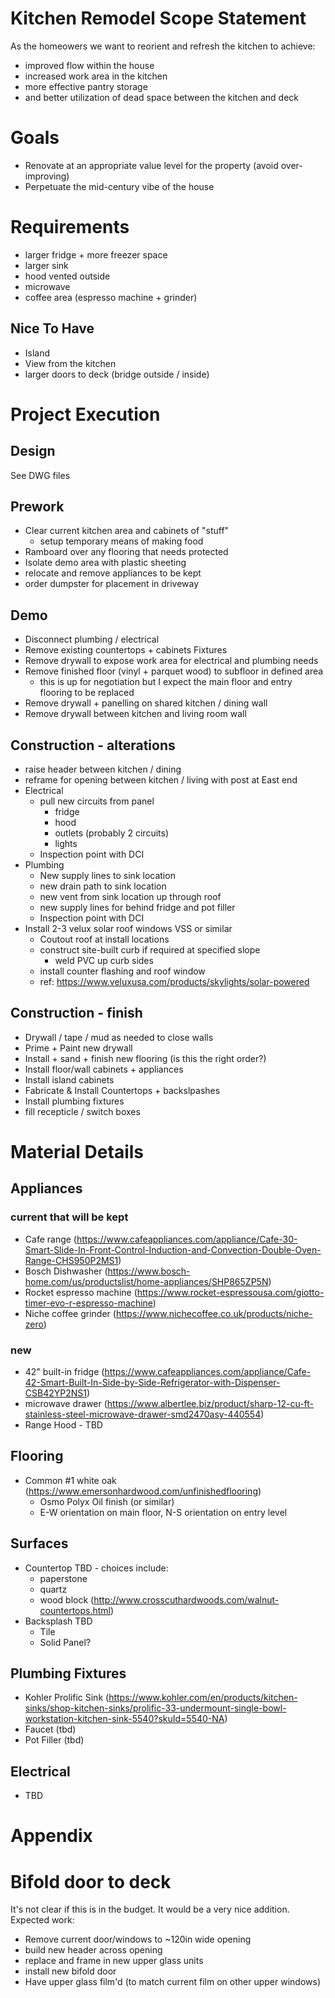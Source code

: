 
# Kitchen Remodel Scope Statement
As the homeowers we want to reorient and refresh the kitchen to achieve:
* improved flow within the house
* increased work area in the kitchen
* more effective pantry storage
* and better utilization of dead space between the kitchen and deck

# Goals
* Renovate at an appropriate value level for the property (avoid over-improving)
* Perpetuate the mid-century vibe of the house

# Requirements
* larger fridge + more freezer space
* larger sink
* hood vented outside
* microwave
* coffee area (espresso machine + grinder)

## Nice To Have
* Island
* View from the kitchen
* larger doors to deck (bridge outside / inside)

# Project Execution
## Design
See DWG files

## Prework
* Clear current kitchen area and cabinets of "stuff"
  - setup temporary means of making food
* Ramboard over any flooring that needs protected
* Isolate demo area with plastic sheeting
* relocate and remove appliances to be kept
* order dumpster for placement in driveway

## Demo
* Disconnect plumbing / electrical
* Remove existing countertops + cabinets Fixtures
* Remove drywall to expose work area for electrical and plumbing needs
* Remove finished floor (vinyl + parquet wood) to subfloor in defined area
  - this is up for negotiation but I expect the main floor and entry flooring to be replaced
* Remove drywall + panelling on shared kitchen / dining wall
* Remove drywall between kitchen and living room wall

## Construction - alterations
* raise header between kitchen / dining
* reframe for opening between kitchen / living with post at East end
* Electrical
  - pull new circuits from panel
    - fridge
    - hood
    - outlets (probably 2 circuits)
    - lights
  - Inspection point with DCI
* Plumbing
  - New supply lines to sink location
  - new drain path to sink location
  - new vent from sink location up through roof
  - new supply lines for behind fridge and pot filler
  - Inspection point with DCI
* Install 2-3 velux solar roof windows VSS or similar
  - Coutout roof at install locations
  - construct site-built curb if required at specified slope
    - weld PVC up curb sides
  - install counter flashing and roof window
  - ref: https://www.veluxusa.com/products/skylights/solar-powered
 
## Construction - finish
* Drywall / tape / mud as needed to close walls
* Prime + Paint new drywall
* Install + sand + finish new flooring (is this the right order?)
* Install floor/wall cabinets + appliances
* Install island cabinets
* Fabricate & Install Countertops + backslpashes
* Install plumbing fixtures
* fill recepticle / switch boxes
  
# Material Details
## Appliances
### current that will be kept
* Cafe range (https://www.cafeappliances.com/appliance/Cafe-30-Smart-Slide-In-Front-Control-Induction-and-Convection-Double-Oven-Range-CHS950P2MS1)
* Bosch Dishwasher (https://www.bosch-home.com/us/productslist/home-appliances/SHP865ZP5N)
* Rocket espresso machine (https://www.rocket-espressousa.com/giotto-timer-evo-r-espresso-machine)
* Niche coffee grinder (https://www.nichecoffee.co.uk/products/niche-zero)
### new
* 42" built-in fridge (https://www.cafeappliances.com/appliance/Cafe-42-Smart-Built-In-Side-by-Side-Refrigerator-with-Dispenser-CSB42YP2NS1)
* microwave drawer (https://www.albertlee.biz/product/sharp-12-cu-ft-stainless-steel-microwave-drawer-smd2470asy-440554)
* Range Hood - TBD

## Flooring
* Common #1 white oak (https://www.emersonhardwood.com/unfinishedflooring)
  * Osmo Polyx Oil finish (or similar)
  * E-W orientation on main floor, N-S orientation on entry level

## Surfaces
* Countertop TBD - choices include:
  * paperstone
  * quartz
  * wood block (http://www.crosscuthardwoods.com/walnut-countertops.html)
* Backsplash TBD
  * Tile
  * Solid Panel?

## Plumbing Fixtures
* Kohler Prolific Sink (https://www.kohler.com/en/products/kitchen-sinks/shop-kitchen-sinks/prolific-33-undermount-single-bowl-workstation-kitchen-sink-5540?skuId=5540-NA)
* Faucet (tbd)
* Pot Filler (tbd)

## Electrical
* TBD

# Appendix

# Bifold door to deck
It's not clear if this is in the budget. It would be a very nice addition. Expected work:
* Remove current door/windows to ~120in wide opening
* build new header across opening
* replace and frame in new upper glass units
* install new bifold door
* Have upper glass film'd (to match current film on other upper windows)


